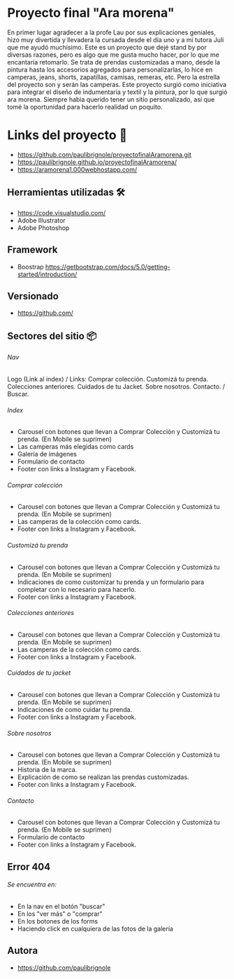 # Proyecto final "Ara morena"
En primer lugar agradecer a la profe Lau por sus explicaciones geniales, hizo muy divertida y llevadera la cursada desde el día uno y a mi tutora Juli que me ayudó muchísimo. 
Este es un proyecto que dejé stand by por diversas razones, pero es algo que me gusta mucho hacer, por lo que me encantaría retomarlo. Se trata de prendas customizadas a mano, desde la pintura hasta los accesorios agregados para personalizarlas, lo hice en camperas, jeans, shorts, zapatillas, camisas, remeras, etc. Pero la estrella del proyecto son y serán las camperas. Este proyecto surgió como iniciativa para integrar el diseño de indumentaria y textil y la pintura, por lo que surgió ara morena. Siempre habia querido tener un sitio personalizado, así que tomé la oportunidad para hacerlo realidad un poquito.
# Links del proyecto 🚀
- https://github.com/paulibrignole/proyectofinalAramorena.git
- https://paulibrignole.github.io/proyectofinalAramorena/
- https://aramorena1.000webhostapp.com/

## Herramientas utilizadas 🛠️
- https://code.visualstudio.com/
- Adobe Illustrator
- Adobe Photoshop
## Framework
- Boostrap https://getbootstrap.com/docs/5.0/getting-started/introduction/
## Versionado
- https://github.com/
## Sectores del sitio 📦
###### Nav
Logo (Link al index) / Links: Comprar colección. Customizá tu prenda. Colecciones anteriores. Cuidados de tu Jacket. Sobre nosotros. Contacto. / Buscar.
###### Index
- Carousel con botones que llevan a Comprar Colección y Customizá tu prenda. (En Mobile se suprimen)
- Las camperas más elegidas como cards
- Galería de imágenes
- Formulario de contacto
- Footer con links a Instagram y Facebook.
###### Comprar colección
- Carousel con botones que llevan a Comprar Colección y Customizá tu prenda. (En Mobile se suprimen)
- Las camperas de la colección como cards.
- Footer con links a Instagram y Facebook.
###### Customizá tu prenda
- Carousel con botones que llevan a Comprar Colección y Customizá tu prenda. (En Mobile se suprimen)
- Indicaciones de como customizar tu prenda y un formulario para completar con lo necesario para hacerlo. 
- Footer con links a Instagram y Facebook.
###### Colecciones anteriores
- Carousel con botones que llevan a Comprar Colección y Customizá tu prenda. (En Mobile se suprimen)
- Las camperas de la colección como cards.
- Footer con links a Instagram y Facebook.
###### Cuidados de tu jacket
- Carousel con botones que llevan a Comprar Colección y Customizá tu prenda. (En Mobile se suprimen)
- Indicaciones de como cuidar tu prenda.
- Footer con links a Instagram y Facebook.
###### Sobre nosotros
- Carousel con botones que llevan a Comprar Colección y Customizá tu prenda. (En Mobile se suprimen)
- Historia de la marca.
- Explicación de como se realizan las prendas customizadas.
- Footer con links a Instagram y Facebook.
###### Contacto
- Carousel con botones que llevan a Comprar Colección y Customizá tu prenda. (En Mobile se suprimen)
- Formulario de contacto
- Footer con links a Instagram y Facebook.

## Error 404 
###### Se encuentra en:
- En la nav en el botón "buscar"
- En los "ver más" o "comprar"
- En los botones de los forms
- Haciendo click en cualquiera de las fotos de la galería
 
 ## Autora
 - https://github.com/paulibrignole
